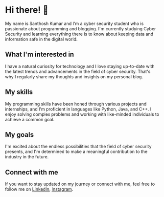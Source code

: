 

  <h1>Hi there! 👋</h1>

  <p>My name is Santhosh Kumar and I'm a cyber security student who is passionate about programming and blogging. I'm currently studying Cyber Security and learning everything there is to know about keeping data and information safe in the digital world.</p>

  <h2>What I'm interested in</h2>

  <p>I have a natural curiosity for technology and I love staying up-to-date with the latest trends and advancements in the field of cyber security. That's why I regularly share my thoughts and insights on my personal blog.</p>

  <h2>My skills</h2>

  <p>My programming skills have been honed through various projects and internships, and I'm proficient in languages like Python, Java, and C++. I enjoy solving complex problems and working with like-minded individuals to achieve a common goal.</p>

  <h2>My goals</h2>

  <p>I'm excited about the endless possibilities that the field of cyber security presents, and I'm determined to make a meaningful contribution to the industry in the future.</p>

  <h2>Connect with me</h2>

  <p>If you want to stay updated on my journey or connect with me, feel free to follow me on <a href="https://www.linkedin.com/in/santhoshagain/">LinkedIn</a>, <a href="https://www.instagram.com/santhoshagain/">Instagram</a>.</p>

